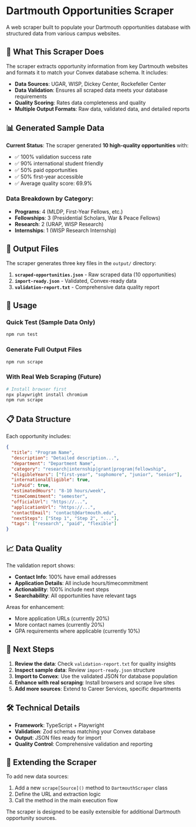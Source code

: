 # Dartmouth Opportunities Scraper

A web scraper built to populate your Dartmouth opportunities database with structured data from various campus websites.

## 🎯 What This Scraper Does

The scraper extracts opportunity information from key Dartmouth websites and formats it to match your Convex database schema. It includes:

- **Data Sources**: UGAR, WISP, Dickey Center, Rockefeller Center
- **Data Validation**: Ensures all scraped data meets your database requirements  
- **Quality Scoring**: Rates data completeness and quality
- **Multiple Output Formats**: Raw data, validated data, and detailed reports

## 📊 Generated Sample Data

**Current Status**: The scraper generated **10 high-quality opportunities** with:
- ✅ 100% validation success rate
- ✅ 90% international student friendly
- ✅ 50% paid opportunities  
- ✅ 50% first-year accessible
- ✅ Average quality score: 69.9%

### Data Breakdown by Category:
- **Programs**: 4 (MLDP, First-Year Fellows, etc.)
- **Fellowships**: 3 (Presidential Scholars, War & Peace Fellows)
- **Research**: 2 (URAP, WISP Research)
- **Internships**: 1 (WISP Research Internship)

## 📁 Output Files

The scraper generates three key files in the `output/` directory:

1. **`scraped-opportunities.json`** - Raw scraped data (10 opportunities)
2. **`import-ready.json`** - Validated, Convex-ready data
3. **`validation-report.txt`** - Comprehensive data quality report

## 🚀 Usage

### Quick Test (Sample Data Only)
```bash
npm run test
```

### Generate Full Output Files  
```bash
npm run scrape
```

### With Real Web Scraping (Future)
```bash
# Install browser first
npx playwright install chromium
npm run scrape
```

## 📋 Data Structure

Each opportunity includes:
```json
{
  "title": "Program Name",
  "description": "Detailed description...",  
  "department": "Department Name",
  "category": "research|internship|grant|program|fellowship",
  "eligibleYears": ["first-year", "sophomore", "junior", "senior"],
  "internationalEligible": true,
  "isPaid": true,
  "estimatedHours": "8-10 hours/week",
  "timeCommitment": "semester", 
  "officialUrl": "https://...",
  "applicationUrl": "https://...",
  "contactEmail": "contact@dartmouth.edu",
  "nextSteps": ["Step 1", "Step 2", "..."],
  "tags": ["research", "paid", "flexible"]
}
```

## 📈 Data Quality

The validation report shows:
- **Contact Info**: 100% have email addresses
- **Application Details**: All include hours/timecommitment
- **Actionability**: 100% include next steps
- **Searchability**: All opportunities have relevant tags

Areas for enhancement:
- More application URLs (currently 20%)
- More contact names (currently 20%)
- GPA requirements where applicable (currently 10%)

## 🔄 Next Steps

1. **Review the data**: Check `validation-report.txt` for quality insights
2. **Inspect sample data**: Review `import-ready.json` structure  
3. **Import to Convex**: Use the validated JSON for database population
4. **Enhance with real scraping**: Install browsers and scrape live sites
5. **Add more sources**: Extend to Career Services, specific departments

## 🛠 Technical Details

- **Framework**: TypeScript + Playwright
- **Validation**: Zod schemas matching your Convex database
- **Output**: JSON files ready for import
- **Quality Control**: Comprehensive validation and reporting

## 🔧 Extending the Scraper

To add new data sources:
1. Add a new `scrape[Source]()` method to `DartmouthScraper` class
2. Define the URL and extraction logic
3. Call the method in the main execution flow

The scraper is designed to be easily extensible for additional Dartmouth opportunity sources.